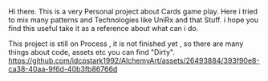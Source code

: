 Hi there. 
This is a very Personal project about Cards game play. 
Here i tried to mix many patterns and Technologies like UniRx and that Stuff. i hope you find this useful  take it as a reference about what can i do. 

This project is still on Process , it is not finished yet , so there are many things about code, assets etc you can find "Dirty".
https://github.com/idcpstark1992/AlchemyArt/assets/26493884/393f90e8-ca38-40aa-9f6d-40b3fb86766d
